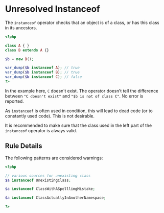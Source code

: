 <!-- Good Practices -->
# Unresolved Instanceof

The `instanceof` operator checks that an object is of a class, or has this class in its ancestors.

```php
<?php

class A { }
class B extends A {}

$b = new B();

var_dump($b instanceof A); // true
var_dump($b instanceof B); // true
var_dump($b instanceof C); // false
?>
```
In the example here, `C` doesn't exist. The operator doesn't tell the difference between `"C doesn't exist"` and `"$b is not of class C"`. No error is reported. 

As `instanceof` is often used in condition, this will lead to dead code (or to constantly used code). This is not desirable. 

It is recommended to make sure that the class used in the left part of the `instanceof` operator is always valid.

## Rule Details

The following patterns are considered warnings:

```php
<?php

// various sources for unexisting class
$a instanceof UnexistingClass;

$a instanceof ClassWithASpelllingMistake;

$a instanceof ClassActuallyInAnotherNamespace;

?>
```


